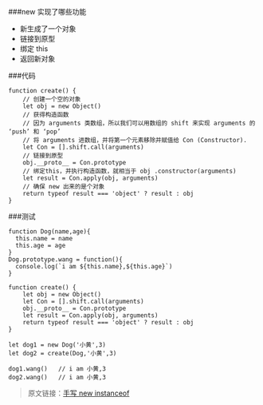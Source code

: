 ###new 实现了哪些功能

- 新生成了一个对象
- 链接到原型
- 绑定 this
- 返回新对象

###代码

```
function create() {
    // 创建一个空的对象
    let obj = new Object()
    // 获得构造函数
    // 因为 arguments 类数组，所以我们可以用数组的 shift 来实现 arguments 的 ‘push’ 和 ‘pop’
    // 将 arguments 进数组，并将第一个元素移除并赋值给 Con (Constructor).
    let Con = [].shift.call(arguments)
    // 链接到原型
    obj.__proto__ = Con.prototype
    // 绑定this，并执行构造函数，就相当于 obj .constructor(arguments)
    let result = Con.apply(obj, arguments)
    // 确保 new 出来的是个对象
    return typeof result === 'object' ? result : obj
}
```

###测试

```
function Dog(name,age){
  this.name = name
  this.age = age
}
Dog.prototype.wang = function(){
  console.log(`i am ${this.name},${this.age}`)
}

function create() {
    let obj = new Object()
    let Con = [].shift.call(arguments)
    obj.__proto__ = Con.prototype
    let result = Con.apply(obj, arguments)
    return typeof result === 'object' ? result : obj
}

let dog1 = new Dog('小黄',3)
let dog2 = create(Dog,'小黄',3)

dog1.wang()   // i am 小黄,3
dog2.wang()   // i am 小黄,3
```

> 原文链接：[手写 new instanceof](https://xiaoheng21.github.io/2019/05/18/%E6%89%8B%E5%86%99new/)
